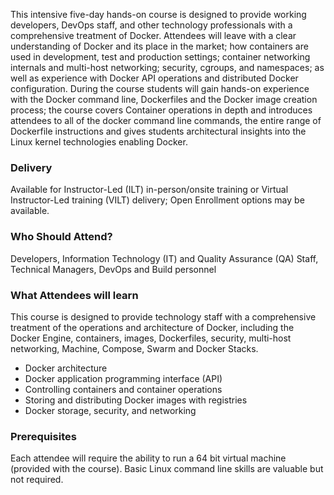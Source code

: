 <!-- Docker Boot Camp -->

This intensive five-day hands-on course is designed to provide working developers, DevOps staff, and other technology professionals with a comprehensive treatment of Docker. Attendees will leave with a clear understanding of Docker and its place in the market; how containers are used in development, test and production settings; container networking internals and multi-host networking; security, cgroups, and namespaces; as well as experience with Docker API operations and distributed Docker configuration. During the course students will gain hands-on experience with the Docker command line, Dockerfiles and the Docker image creation process; the course covers Container operations in depth and introduces attendees to all of the docker command line commands, the entire range of Dockerfile instructions and gives students architectural insights into the Linux kernel technologies enabling Docker.


### Delivery

Available for Instructor-Led (ILT) in-person/onsite training or Virtual Instructor-Led training (VILT) delivery; Open Enrollment options may be available.


### Who Should Attend?

Developers, Information Technology (IT) and Quality Assurance (QA) Staff, Technical Managers, DevOps and Build personnel


### What Attendees will learn

This course is designed to provide technology staff with a comprehensive treatment of the operations and architecture of
Docker, including the Docker Engine, containers, images, Dockerfiles, security, multi-host networking, Machine, Compose,
Swarm and Docker Stacks.

- Docker architecture
- Docker application programming interface (API)
- Controlling containers and container operations
- Storing and distributing Docker images with registries
- Docker storage, security, and networking

### Prerequisites

Each attendee will require the ability to run a 64 bit virtual machine (provided with the course). Basic Linux command
line skills are valuable but not required.



